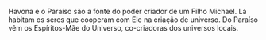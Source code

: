 ﻿Havona e o Paraíso são a fonte do poder criador de um Filho Michael. Lá habitam os seres que cooperam com Ele na criação de universo. Do Paraíso vêm os Espíritos-Mãe do Universo, co-criadoras dos universos locais.